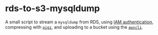 # rds-to-s3-mysqldump

A small script to stream a `mysqldump` from RDS, using [IAM
authentication](https://docs.aws.amazon.com/AmazonRDS/latest/UserGuide/UsingWithRDS.IAMDBAuth.html),
compressing with [`pigz`](https://zlib.net/pigz/), and uploading to a bucket
using the [`awscli`](https://aws.amazon.com/cli/).

